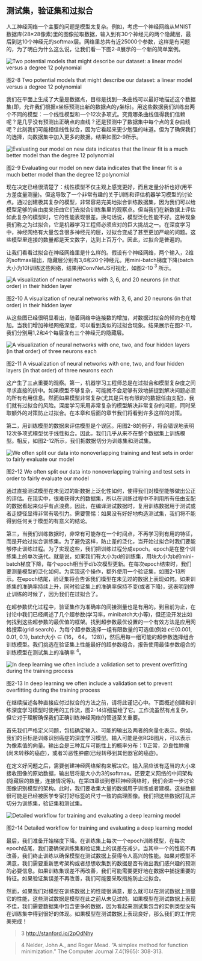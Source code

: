 ## 测试集，验证集和过拟合
人工神经网络一个主要的问题是模型太复杂。例如，考虑一个神经网络从MNIST数据库(28×28像素)里的图像拉取数据，输入到有30个神经元的两个隐藏层，最后到达10个神经元的softmax层。网络里总共有近25000个参数，这样是有问题的，为了明白为什么这么说，让我们看一下图2-8展示的一个新的简单案例。

![Two potential models that might describe our dataset: a linear model versus a degree 12 polynomial](https://github.com/lucasbyAI/Fundamental_of_Deep_Learning_ZH/blob/master/images_folder/Fig2-8.png?raw=true)

图2-8 Two potential models that might describe our dataset: a linear model versus a degree 12 polynomial

我们在平面上生成了大量是数据点，目标是找到一条曲线可以最好地描述这个数据集(即，允许我们根据x坐标预测出新的数据点的y坐标)。用这些数据我们训练出两个不同的模型：一个线性模型和一个12次多项式。究竟哪条曲线值得我们信赖呢？是几乎没有预测出正确点的直线？还是预测中了数据集中每个点的复杂曲线呢？此刻我们可能相信线性拟合，因为它看起来更少勉强的味道。但为了确保我们的选择，向数据集中加入更多的数据。结果如图2-9所示。

![Evaluating our model on new data indicates that the linear fit is a much better model than the degree 12 polynomial](https://github.com/lucasbyAI/Fundamental_of_Deep_Learning_ZH/blob/master/images_folder/Fig2-9.png?raw=true)

图2-9 Evaluating our model on new data indicates that the linear fit is a much better model than the degree 12 polynomial

现在决定已经很清楚了：线性模型不仅主观上感觉更好，而且定量分析也好(用平方差度量测量)。但这导致了一个非常有趣的关于训练和评估机器学习模型的讨论点。通过创建极其复杂的模型，非常容易完美地拟合训练数据集，因为我们可以给模型足够的自由度来扭曲它们去拟合训练集里的观察点。但当我们在新数据上评估如此复杂的模型时，它的性能表现很差。换句话说，模型泛化性能不好。这种现象我们称之为过拟合，它是机器学习工程师必须应对的巨大挑战之一。在深度学习中，神经网络有大量包含很多神经元的层，过拟合变成了甚至更加严峻的问题。这些模型里连接的数量都是天文数字，达到上百万个。因此，过拟合是普遍的。

让我们看看过拟合在神经网络里是什么样的。假设有个神经网络，两个输入，2维的softmax输出，隐藏层分别有3,6和20个神经元。用mini-batch梯度下降(batch大小为10)训练这些网络，结果用ConvNetJS可视化，如图2-10 $^3$ 所示。

![A visualization of neural networks with 3, 6, and 20 neurons (in that order) in their hidden layer](https://github.com/lucasbyAI/Fundamental_of_Deep_Learning_ZH/blob/master/images_folder/Fig2-10.png?raw=true)

图2-10 A visualization of neural networks with 3, 6, and 20 neurons (in that order) in their hidden layer

从这些图已经很明显看出，随着网络中连接数的增加，对数据过拟合的倾向也在增加。当我们增加神经网络深度，可以看到类似的过拟合现象。结果展示在图2-11，我们分别用1,2和4个每层含有三个神经元的隐藏层。

![A visualization of neural networks with one, two, and four hidden layers (in that order) of three neurons each](https://github.com/lucasbyAI/Fundamental_of_Deep_Learning_ZH/blob/master/images_folder/Fig2-11.png?raw=true)

图2-11 A visualization of neural networks with one, two, and four hidden layers (in that order) of three neurons each

这产生了三点重要的观察。第一，机器学习工程师总是在过拟合和模型复杂度之间寻求直接的折中。如果模型不够复杂，可能就不会足够有效地捕捉到解决问题必须的所有有用信息。然而如果模型非常复杂(尤其是只有有限的的数据任由支配)，我们就有过拟合的风险。深度学习采用非常复杂的模型解决非常复杂的问题，同时采取额外的对策防止过拟合。在本章和后面的章节我们将看到许多这样的对策。

第二，用训练模型的数据来评估模型是个误区。用图2-8的例子，将会错误地表明12次多项式模型优于线性拟合。因此，我们几乎从来不在整个数据集上训练模型。相反，如图2-12所示，我们把数据切分为训练集和测试集。

![We often split our data into nonoverlapping training and test sets in order to fairly evaluate our model](https://github.com/lucasbyAI/Fundamental_of_Deep_Learning_ZH/blob/master/images_folder/Fig2-12.png?raw=true)

图2-12 We often split our data into nonoverlapping training and test sets in order to fairly evaluate our model

通过直接测试模型在未见过的新数据上泛化性如何，使得我们对模型能够做出公正的评估。在现实中，很难获得大的数据集，所以在训练过程中不利用所有任由支配的数据看起来似乎有点浪费。因此，在编译测试数据时，复用训练数据用于测试或者走捷径显得非常有吸引力。需要警惕：如果没有好好地构造测试集，我们将不能得到任何关于模型的有意义的结论。

第三，当我们训练数据时，非常有可能存在一个时间点，不再学习到有用的特征，而是开始过拟合训练集。为了避免这样，防止差的泛化，当开始过拟合时我们要能够停止训练过程。为了实现这些，我们把训练过程分成epoch。epoch是在整个训练集上的单次迭代。就是说，如果我们有大小为d的训练集，用块大小为b的mini-batch梯度下降，每个epoch相当于d/b次模型更新。在每次epoch结束时，我们要测量模型的泛化如何。为实现这个操作，额外使用一个验证集，如图2-13所示。在epoch结尾，验证集将会告诉我们模型在未见过的数据上表现如何。如果训练集的准确率持续上升，同时验证集上的准确率保持不变(或者下降)，这表明到停止训练的时候了，因为我们在过拟合了。

在超参数优化过程中，验证集作为准确率的间接测量也是有用的。到目前为止，在讨论中我们已经阐述了几个超参数(学习率，minibatch大小等)，但还没开发出如何找到这些超参数的最优值的框架。找到超参数最优设置的一个有效方法是应用网格搜索(grid search)，为每个超参数选择一组有限数量的可选值(例如 $\epsilon \in${0.001, 0.01, 0.1}, batch大小 $\in$ {16， 64， 128})，然后用每一组可能的超参数选择组合训练模型。我们挑选在验证集上性能最好的超参数组合，报告使用最佳参数组合的训练模型在测试集上的准确率 $^4$。

![In deep learning we often include a validation set to prevent overfitting during the training process](https://github.com/lucasbyAI/Fundamental_of_Deep_Learning_ZH/blob/master/images_folder/Fig2-13.png?raw=true)

图2-13 In deep learning we often include a validation set to prevent overfitting during the training process

在继续描述各种直接应付过拟合的方法之前，请将此谨记心中。下面概述创建和训练深度学习模型时使用的工作流，图2-14详细描绘了它。工作流虽然有点复杂，但它对于理解确保我们正确训练神经网络的管道至关重要。

首先我们严格定义问题，包括确定输入、可能的输出及两者的向量化表示。例如，我们的目标是训练识别癌症的深度学习模型。输入可能是张RGB图片，可以表示为像素值的向量。输出会是三种互斥可能性上的概率分布：1)正常，2)良性肿瘤(尚未转移的癌症)，或者3)恶性肿瘤(已经转移到其他器官的癌症)。

在定义好问题之后，需要创建神经网络架构来解决它。输入层应该有适当的大小来接收图像的原始数据，输出层将是大小为3的softmax。还要定义网络的中间架构(隐藏层的数量，连接情况等)。在第四章谈到卷积神经网络时，我们会进一步讨论图像识别模型的架构。此时，我们要收集大量的数据用于训练或者建模。这些数据很可能是已经被医学专家打好标签的尺寸一致的病理图像。我们把这些数据打乱并切分为训练集，验证集和测试集。

![Detailed workflow for training and evaluating a deep learning model](https://github.com/lucasbyAI/Fundamental_of_Deep_Learning_ZH/blob/master/images_folder/Fig2-14.png?raw=true)

图2-14 Detailed workflow for training and evaluating a deep learning model

最后，我们准备开始梯度下降。在训练集上每次一个epoch训练模型，在每次epoch结尾，我们要确保训练集和验证集上的误差在减少。当其中一个的性能不再改善，我们终止训练以确保模型在测试数据上获得令人高兴的性能。如果对模型不满意，我们需要重新思考架构或者想想收集到的数据是否有做出我们感兴趣的预测的必要信息。如果训练集误差不再改善，我们可能需要更好地在数据中捕捉重要的特征。如果验证集误差不再改善，我们可能要采取措施防止过拟合。

然而，如果我们对模型在训练数据上的性能很满意，那么就可以在测试数据上测量它的性能，这些测试数据是模型在此之前从未见过的。如果模型在测试数据上表现不佳，我们需要数据集中包含更多的数据，因为看起来测试集包含的实例类型没有在训练集中得到很好的体现。如果模型在测试数据上表现良好，那么我们的工作完美完成！

> 3 http://stanford.io/2pOdNhy

> 4 Nelder, John A., and Roger Mead. “A simplex method for function minimization.” The Computer Journal 7.4(1965): 308-313.
